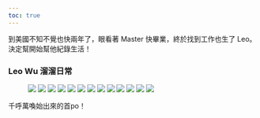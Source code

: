 ```yaml
---
toc: true
---
```

到美國不知不覺也快兩年了，眼看著 Master 快畢業，終於找到工作也生了 Leo。決定幫開始幫他紀錄生活！

### Leo Wu 溜溜日常

<figure class="half">
    <img src="../assets/images/post1/1.jpg"/>
    <img src="../assets/images/post1/2.jpg"/>
    <img src="../assets/images/post1/3.jpg"/>
    <img src="../assets/images/post1/4.jpg"/>
    <img src="../assets/images/post1/5.jpg"/>
    <img src="../assets/images/post1/6.jpg"/>
    <img src="../assets/images/post1/7.jpg"/>
    <img src="../assets/images/post1/8.jpg"/>
    <img src="../assets/images/post1/9.jpg"/>
    <img src="../assets/images/post1/10.jpg"/>
    <img src="../assets/images/post1/11.jpg"/>
    <img src="../assets/images/post1/12.jpg"/>
    <img src="../assets/images/post1/13.jpg"/>
</figure>

千呼萬喚始出來的首po！
